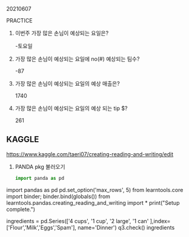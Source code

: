 20210607



PRACTICE 

1. 이번주 가장 많은 손님이 예상되는 요일은?

   -토요일

2. 가장 많은 손님이 예상되는 요일에 no(#) 예상되는 팀수?

   -87

3. 가장 많은 손님이 예상되는 요일의 예상 매출은?

   1740

4. 가장 많은 손님이 예상되는 요일의 예상 되는 tip $?

   261





## KAGGLE

https://www.kaggle.com/taeri07/creating-reading-and-writing/edit



1. PANDA pkg 불러오기

   ```python
   import panda as pd
   ```











import pandas as pd
pd.set_option('max_rows', 5)
from learntools.core import binder; binder.bind(globals())
from learntools.pandas.creating_reading_and_writing import *
print("Setup complete.")







ingredients = pd.Series(['4 cups', '1 cup', '2 large', '1 can'
],index=['Flour','Milk','Eggs','Spam'], name='Dinner')
q3.check()
ingredients